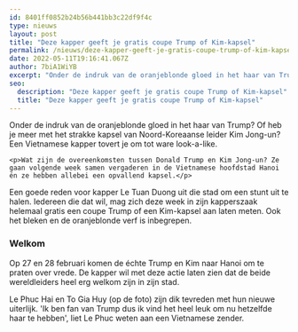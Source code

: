 ```yaml
---
id: 8401ff0852b24b56b441bb3c22df9f4c
type: nieuws
layout: post
title: "Deze kapper geeft je gratis coupe Trump of Kim-kapsel"
permalink: /nieuws/deze-kapper-geeft-je-gratis-coupe-trump-of-kim-kapsel/
date: 2022-05-11T19:16:41.067Z
author: 7biA1WiYB
excerpt: "Onder de indruk van de oranjeblonde gloed in het haar van Trump? Of heb je meer met het strakke kapsel van Noord-Koreaanse leider Kim Jong-un? Een Vietnamese kapper tovert je om tot ware look-a-like.  "
seo:
  description: "Deze kapper geeft je gratis coupe Trump of Kim-kapsel"
  title: "Deze kapper geeft je gratis coupe Trump of Kim-kapsel"
---
```

Onder de indruk van de oranjeblonde gloed in het haar van Trump? Of heb je meer met het strakke kapsel van Noord-Koreaanse leider Kim Jong-un? Een Vietnamese kapper tovert je om tot ware look-a-like.  

    <p>Wat zijn de overeenkomsten tussen Donald Trump en Kim Jong-un? Ze gaan volgende week samen vergaderen in de Vietnamese hoofdstad Hanoi én ze hebben allebei een opvallend kapsel.</p>
<p>Een goede reden voor kapper Le Tuan Duong uit die stad om een stunt uit te halen. Iedereen die dat wil, mag zich deze week in zijn kapperszaak helemaal gratis een coupe Trump of een Kim-kapsel aan laten meten. Ook het bleken en de oranjeblonde verf is inbegrepen.</p>
<h3>Welkom</h3>
<p>Op 27 en 28 februari komen de échte Trump en Kim naar Hanoi om te praten over vrede. De kapper wil met deze actie laten zien dat de beide wereldleiders heel erg welkom zijn in zijn stad.</p>
<p>Le Phuc Hai en To Gia Huy (op de foto) zijn dik tevreden met hun nieuwe uiterlijk. 'Ik ben fan van Trump dus ik vind het heel leuk om nu hetzelfde haar te hebben', liet Le Phuc weten aan een Vietnamese zender. </p>  
